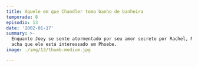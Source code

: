 ```yaml
---
title: Aquele em que Chandler toma banho de banheira
temporada: 8
episodio: 13
date: '2002-01-17'
summary: >-
  Enquanto Joey se sente atormentado por seu amor secreto por Rachel, Monica
  acha que ele está interessado em Phoebe.
image: ./img/13/thumb-medium.jpg

---
```

